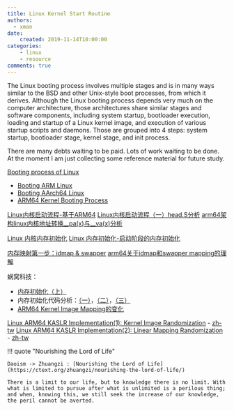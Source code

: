 ```yaml
---
title: Linux Kernel Start Routine
authors:
  - xman
date:
    created: 2019-11-14T10:00:00
categories:
    - linux
    - resource
comments: true
---
```


The Linux booting process involves multiple stages and is in many ways similar to the BSD and other Unix-style boot processes, from which it derives. Although the Linux booting process depends very much on the computer architecture, those architectures share similar stages and software components, including system startup, bootloader execution, loading and startup of a Linux kernel image, and execution of various startup scripts and daemons. Those are grouped into 4 steps: system startup, bootloader stage, kernel stage, and init process.

There are many debts waiting to be paid. Lots of work waiting to be done. At the moment I am just collecting some reference material for future study.

<!-- more -->

[Booting process of Linux](https://en.wikipedia.org/wiki/Booting_process_of_Linux)

- [Booting ARM Linux](https://docs.kernel.org/arch/arm/booting.html)
- [Booting AArch64 Linux](https://docs.kernel.org/arch/arm64/booting.html)
- [ARM64 Kernel Booting Process](https://community.nxp.com/pwmxy87654/attachments/pwmxy87654/imx-processors%40tkb/5659/2/How%20to%20boot%20the%20kernel.pdf)

[Linux内核启动流程-基于ARM64](https://mshrimp.github.io/2020/04/19/Linux%E5%86%85%E6%A0%B8%E5%90%AF%E5%8A%A8%E6%B5%81%E7%A8%8B-%E5%9F%BA%E4%BA%8EARM64/)
[Linux内核启动流程（一）head.S分析](https://blog.csdn.net/u014001096/article/details/131342636)
[arm64架构linux内核地址转换__pa(x)与__va(x)分析](https://www.cnblogs.com/liuhailong0112/p/14465697.html)

[Linux 内核内存初始化](https://zhuanlan.zhihu.com/p/645314088)
[Linux 内存初始化-启动阶段的内存初始化](https://zhuanlan.zhihu.com/p/619480064)

[内存映射第一步：idmap & swapper](https://blog.csdn.net/xiaoqiaoq0/article/details/107967119)
[arm64关于idmap和swapper mapping的理解](https://blog.csdn.net/qq_30025621/article/details/89388622)

蜗窝科技：

- [内存初始化（上）](http://www.wowotech.net/memory_management/mm-init-1.html)
- 内存初始化代码分析：[（一）](http://www.wowotech.net/memory_management/__create_page_tables_code_analysis.html)，[（二）](http://www.wowotech.net/memory_management/memory-layout.html)，[（三）](http://www.wowotech.net/memory_management/mem_init_3.html)
- [ARM64 Kernel Image Mapping的变化](http://www.wowotech.net/memory_management/436.html)

[Linux ARM64 KASLR Implementation(1): Kernel Image Randomization](https://rhythm16.github.io/kaslr_en/) - [zh-tw](https://rhythm16.github.io/kaslr/)
[Linux ARM64 KASLR Implementation(2): Linear Mapping Randomization](https://rhythm16.github.io/kaslr2_en/) - [zh-tw](https://rhythm16.github.io/kaslr2/)

!!! quote "Nourishing the Lord of Life"

    Daoism -> Zhuangzi : [Nourishing the Lord of Life](https://ctext.org/zhuangzi/nourishing-the-lord-of-life/)

    There is a limit to our life, but to knowledge there is no limit. With what is limited to pursue after what is unlimited is a perilous thing; and when, knowing this, we still seek the increase of our knowledge, the peril cannot be averted.
